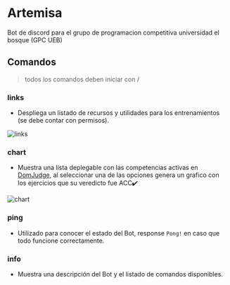 # Artemisa
Bot de discord para el grupo de programacion competitiva universidad el bosque (GPC UEB)
## Comandos
> todos los comandos deben iniciar con /
### links
- Despliega un listado de recursos y utilidades para los entrenamientos (se debe contar con permisos).

![links](https://github.com/edanv1401/artemisa-go/assets/62625858/1d8ca9f5-d87e-4b66-855b-bc157a2f9cdd)

### chart
- Muestra una lista deplegable con las competencias activas en [DomJudge](https://domjudgeacademicueb.com/public), al seleccionar una de las opciones genera un grafico con los ejercicios que su veredicto fue ACC✔️

![chart](https://github.com/edanv1401/artemisa-go/assets/62625858/cc135df6-5f5c-44bc-8cca-b2bca2b3e2e6)

### ping
- Utilizado para conocer el estado del Bot, response `Pong!` en caso que todo funcione correctamente.

### info
- Muestra una descripción del Bot y el listado de comandos disponibles.
